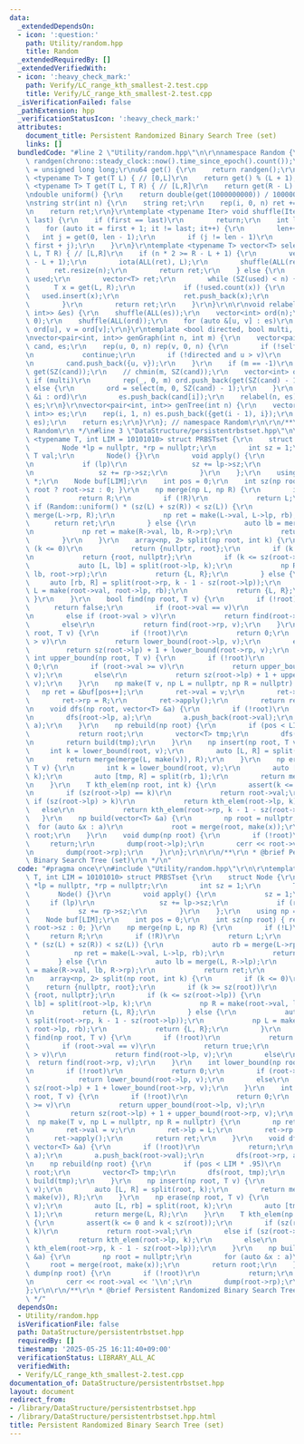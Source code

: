 ```yaml
---
data:
  _extendedDependsOn:
  - icon: ':question:'
    path: Utility/random.hpp
    title: Random
  _extendedRequiredBy: []
  _extendedVerifiedWith:
  - icon: ':heavy_check_mark:'
    path: Verify/LC_range_kth_smallest-2.test.cpp
    title: Verify/LC_range_kth_smallest-2.test.cpp
  _isVerificationFailed: false
  _pathExtension: hpp
  _verificationStatusIcon: ':heavy_check_mark:'
  attributes:
    document_title: Persistent Randomized Binary Search Tree (set)
    links: []
  bundledCode: "#line 2 \"Utility/random.hpp\"\n\r\nnamespace Random {\r\nmt19937_64\
    \ randgen(chrono::steady_clock::now().time_since_epoch().count());\r\nusing u64\
    \ = unsigned long long;\r\nu64 get() {\r\n    return randgen();\r\n}\r\ntemplate\
    \ <typename T> T get(T L) { // [0,L]\r\n    return get() % (L + 1);\r\n}\r\ntemplate\
    \ <typename T> T get(T L, T R) { // [L,R]\r\n    return get(R - L) + L;\r\n}\r\
    \ndouble uniform() {\r\n    return double(get(1000000000)) / 1000000000;\r\n}\r\
    \nstring str(int n) {\r\n    string ret;\r\n    rep(i, 0, n) ret += get('a', 'z');\r\
    \n    return ret;\r\n}\r\ntemplate <typename Iter> void shuffle(Iter first, Iter\
    \ last) {\r\n    if (first == last)\r\n        return;\r\n    int len = 1;\r\n\
    \    for (auto it = first + 1; it != last; it++) {\r\n        len++;\r\n     \
    \   int j = get(0, len - 1);\r\n        if (j != len - 1)\r\n            iter_swap(it,\
    \ first + j);\r\n    }\r\n}\r\ntemplate <typename T> vector<T> select(int n, T\
    \ L, T R) { // [L,R]\r\n    if (n * 2 >= R - L + 1) {\r\n        vector<T> ret(R\
    \ - L + 1);\r\n        iota(ALL(ret), L);\r\n        shuffle(ALL(ret));\r\n  \
    \      ret.resize(n);\r\n        return ret;\r\n    } else {\r\n        unordered_set<T>\
    \ used;\r\n        vector<T> ret;\r\n        while (SZ(used) < n) {\r\n      \
    \      T x = get(L, R);\r\n            if (!used.count(x)) {\r\n             \
    \   used.insert(x);\r\n                ret.push_back(x);\r\n            }\r\n\
    \        }\r\n        return ret;\r\n    }\r\n}\r\n\r\nvoid relabel(int n, vector<pair<int,\
    \ int>> &es) {\r\n    shuffle(ALL(es));\r\n    vector<int> ord(n);\r\n    iota(ALL(ord),\
    \ 0);\r\n    shuffle(ALL(ord));\r\n    for (auto &[u, v] : es)\r\n        u =\
    \ ord[u], v = ord[v];\r\n}\r\ntemplate <bool directed, bool multi, bool self>\r\
    \nvector<pair<int, int>> genGraph(int n, int m) {\r\n    vector<pair<int, int>>\
    \ cand, es;\r\n    rep(u, 0, n) rep(v, 0, n) {\r\n        if (!self and u == v)\r\
    \n            continue;\r\n        if (!directed and u > v)\r\n            continue;\r\
    \n        cand.push_back({u, v});\r\n    }\r\n    if (m == -1)\r\n        m =\
    \ get(SZ(cand));\r\n    // chmin(m, SZ(cand));\r\n    vector<int> ord;\r\n   \
    \ if (multi)\r\n        rep(_, 0, m) ord.push_back(get(SZ(cand) - 1));\r\n   \
    \ else {\r\n        ord = select(m, 0, SZ(cand) - 1);\r\n    }\r\n    for (auto\
    \ &i : ord)\r\n        es.push_back(cand[i]);\r\n    relabel(n, es);\r\n    return\
    \ es;\r\n}\r\nvector<pair<int, int>> genTree(int n) {\r\n    vector<pair<int,\
    \ int>> es;\r\n    rep(i, 1, n) es.push_back({get(i - 1), i});\r\n    relabel(n,\
    \ es);\r\n    return es;\r\n}\r\n}; // namespace Random\r\n\r\n/**\r\n * @brief\
    \ Random\r\n */\n#line 3 \"DataStructure/persistentrbstset.hpp\"\n\r\ntemplate\
    \ <typename T, int LIM = 10101010> struct PRBSTset {\r\n    struct Node {\r\n\
    \        Node *lp = nullptr, *rp = nullptr;\r\n        int sz = 1;\r\n       \
    \ T val;\r\n        Node() {}\r\n        void apply() {\r\n            sz = 1;\r\
    \n            if (lp)\r\n                sz += lp->sz;\r\n            if (rp)\r\
    \n                sz += rp->sz;\r\n        }\r\n    };\r\n    using np = Node\
    \ *;\r\n    Node buf[LIM];\r\n    int pos = 0;\r\n    int sz(np root) { return\
    \ root ? root->sz : 0; }\r\n    np merge(np L, np R) {\r\n        if (!L)\r\n\
    \            return R;\r\n        if (!R)\r\n            return L;\r\n       \
    \ if (Random::uniform() * (sz(L) + sz(R)) < sz(L)) {\r\n            auto rb =\
    \ merge(L->rp, R);\r\n            np ret = make(L->val, L->lp, rb);\r\n      \
    \      return ret;\r\n        } else {\r\n            auto lb = merge(L, R->lp);\r\
    \n            np ret = make(R->val, lb, R->rp);\r\n            return ret;\r\n\
    \        }\r\n    }\r\n    array<np, 2> split(np root, int k) {\r\n        if\
    \ (k <= 0)\r\n            return {nullptr, root};\r\n        if (k >= sz(root))\r\
    \n            return {root, nullptr};\r\n        if (k <= sz(root->lp)) {\r\n\
    \            auto [L, lb] = split(root->lp, k);\r\n            np R = make(root->val,\
    \ lb, root->rp);\r\n            return {L, R};\r\n        } else {\r\n       \
    \     auto [rb, R] = split(root->rp, k - 1 - sz(root->lp));\r\n            np\
    \ L = make(root->val, root->lp, rb);\r\n            return {L, R};\r\n       \
    \ }\r\n    }\r\n    bool find(np root, T v) {\r\n        if (!root)\r\n      \
    \      return false;\r\n        if (root->val == v)\r\n            return true;\r\
    \n        else if (root->val > v)\r\n            return find(root->lp, v);\r\n\
    \        else\r\n            return find(root->rp, v);\r\n    }\r\n    int lower_bound(np\
    \ root, T v) {\r\n        if (!root)\r\n            return 0;\r\n        if (root->val\
    \ > v)\r\n            return lower_bound(root->lp, v);\r\n        else\r\n   \
    \         return sz(root->lp) + 1 + lower_bound(root->rp, v);\r\n    }\r\n   \
    \ int upper_bound(np root, T v) {\r\n        if (!root)\r\n            return\
    \ 0;\r\n        if (root->val >= v)\r\n            return upper_bound(root->lp,\
    \ v);\r\n        else\r\n            return sz(root->lp) + 1 + upper_bound(root->rp,\
    \ v);\r\n    }\r\n    np make(T v, np L = nullptr, np R = nullptr) {\r\n     \
    \   np ret = &buf[pos++];\r\n        ret->val = v;\r\n        ret->lp = L;\r\n\
    \        ret->rp = R;\r\n        ret->apply();\r\n        return ret;\r\n    }\r\
    \n    void dfs(np root, vector<T> &a) {\r\n        if (!root)\r\n            return;\r\
    \n        dfs(root->lp, a);\r\n        a.push_back(root->val);\r\n        dfs(root->rp,\
    \ a);\r\n    }\r\n    np rebuild(np root) {\r\n        if (pos < LIM * .95)\r\n\
    \            return root;\r\n        vector<T> tmp;\r\n        dfs(root, tmp);\r\
    \n        return build(tmp);\r\n    }\r\n    np insert(np root, T v) {\r\n   \
    \     int k = lower_bound(root, v);\r\n        auto [L, R] = split(root, k);\r\
    \n        return merge(merge(L, make(v)), R);\r\n    }\r\n    np erase(np root,\
    \ T v) {\r\n        int k = lower_bound(root, v);\r\n        auto [L, rb] = split(root,\
    \ k);\r\n        auto [tmp, R] = split(rb, 1);\r\n        return merge(L, R);\r\
    \n    }\r\n    T kth_elem(np root, int k) {\r\n        assert(k <= 0 and k < sz(root));\r\
    \n        if (sz(root->lp) == k)\r\n            return root->val;\r\n        else\
    \ if (sz(root->lp) > k)\r\n            return kth_elem(root->lp, k);\r\n     \
    \   else\r\n            return kth_elem(root->rp, k - 1 - sz(root->lp));\r\n \
    \   }\r\n    np build(vector<T> &a) {\r\n        np root = nullptr;\r\n      \
    \  for (auto &x : a)\r\n            root = merge(root, make(x));\r\n        return\
    \ root;\r\n    }\r\n    void dump(np root) {\r\n        if (!root)\r\n       \
    \     return;\r\n        dump(root->lp);\r\n        cerr << root->val << '\\n';\r\
    \n        dump(root->rp);\r\n    }\r\n};\r\n\r\n/**\r\n * @brief Persistent Randomized\
    \ Binary Search Tree (set)\r\n */\n"
  code: "#pragma once\r\n#include \"Utility/random.hpp\"\r\n\r\ntemplate <typename\
    \ T, int LIM = 10101010> struct PRBSTset {\r\n    struct Node {\r\n        Node\
    \ *lp = nullptr, *rp = nullptr;\r\n        int sz = 1;\r\n        T val;\r\n \
    \       Node() {}\r\n        void apply() {\r\n            sz = 1;\r\n       \
    \     if (lp)\r\n                sz += lp->sz;\r\n            if (rp)\r\n    \
    \            sz += rp->sz;\r\n        }\r\n    };\r\n    using np = Node *;\r\n\
    \    Node buf[LIM];\r\n    int pos = 0;\r\n    int sz(np root) { return root ?\
    \ root->sz : 0; }\r\n    np merge(np L, np R) {\r\n        if (!L)\r\n       \
    \     return R;\r\n        if (!R)\r\n            return L;\r\n        if (Random::uniform()\
    \ * (sz(L) + sz(R)) < sz(L)) {\r\n            auto rb = merge(L->rp, R);\r\n \
    \           np ret = make(L->val, L->lp, rb);\r\n            return ret;\r\n \
    \       } else {\r\n            auto lb = merge(L, R->lp);\r\n            np ret\
    \ = make(R->val, lb, R->rp);\r\n            return ret;\r\n        }\r\n    }\r\
    \n    array<np, 2> split(np root, int k) {\r\n        if (k <= 0)\r\n        \
    \    return {nullptr, root};\r\n        if (k >= sz(root))\r\n            return\
    \ {root, nullptr};\r\n        if (k <= sz(root->lp)) {\r\n            auto [L,\
    \ lb] = split(root->lp, k);\r\n            np R = make(root->val, lb, root->rp);\r\
    \n            return {L, R};\r\n        } else {\r\n            auto [rb, R] =\
    \ split(root->rp, k - 1 - sz(root->lp));\r\n            np L = make(root->val,\
    \ root->lp, rb);\r\n            return {L, R};\r\n        }\r\n    }\r\n    bool\
    \ find(np root, T v) {\r\n        if (!root)\r\n            return false;\r\n\
    \        if (root->val == v)\r\n            return true;\r\n        else if (root->val\
    \ > v)\r\n            return find(root->lp, v);\r\n        else\r\n          \
    \  return find(root->rp, v);\r\n    }\r\n    int lower_bound(np root, T v) {\r\
    \n        if (!root)\r\n            return 0;\r\n        if (root->val > v)\r\n\
    \            return lower_bound(root->lp, v);\r\n        else\r\n            return\
    \ sz(root->lp) + 1 + lower_bound(root->rp, v);\r\n    }\r\n    int upper_bound(np\
    \ root, T v) {\r\n        if (!root)\r\n            return 0;\r\n        if (root->val\
    \ >= v)\r\n            return upper_bound(root->lp, v);\r\n        else\r\n  \
    \          return sz(root->lp) + 1 + upper_bound(root->rp, v);\r\n    }\r\n  \
    \  np make(T v, np L = nullptr, np R = nullptr) {\r\n        np ret = &buf[pos++];\r\
    \n        ret->val = v;\r\n        ret->lp = L;\r\n        ret->rp = R;\r\n  \
    \      ret->apply();\r\n        return ret;\r\n    }\r\n    void dfs(np root,\
    \ vector<T> &a) {\r\n        if (!root)\r\n            return;\r\n        dfs(root->lp,\
    \ a);\r\n        a.push_back(root->val);\r\n        dfs(root->rp, a);\r\n    }\r\
    \n    np rebuild(np root) {\r\n        if (pos < LIM * .95)\r\n            return\
    \ root;\r\n        vector<T> tmp;\r\n        dfs(root, tmp);\r\n        return\
    \ build(tmp);\r\n    }\r\n    np insert(np root, T v) {\r\n        int k = lower_bound(root,\
    \ v);\r\n        auto [L, R] = split(root, k);\r\n        return merge(merge(L,\
    \ make(v)), R);\r\n    }\r\n    np erase(np root, T v) {\r\n        int k = lower_bound(root,\
    \ v);\r\n        auto [L, rb] = split(root, k);\r\n        auto [tmp, R] = split(rb,\
    \ 1);\r\n        return merge(L, R);\r\n    }\r\n    T kth_elem(np root, int k)\
    \ {\r\n        assert(k <= 0 and k < sz(root));\r\n        if (sz(root->lp) ==\
    \ k)\r\n            return root->val;\r\n        else if (sz(root->lp) > k)\r\n\
    \            return kth_elem(root->lp, k);\r\n        else\r\n            return\
    \ kth_elem(root->rp, k - 1 - sz(root->lp));\r\n    }\r\n    np build(vector<T>\
    \ &a) {\r\n        np root = nullptr;\r\n        for (auto &x : a)\r\n       \
    \     root = merge(root, make(x));\r\n        return root;\r\n    }\r\n    void\
    \ dump(np root) {\r\n        if (!root)\r\n            return;\r\n        dump(root->lp);\r\
    \n        cerr << root->val << '\\n';\r\n        dump(root->rp);\r\n    }\r\n\
    };\r\n\r\n/**\r\n * @brief Persistent Randomized Binary Search Tree (set)\r\n\
    \ */"
  dependsOn:
  - Utility/random.hpp
  isVerificationFile: false
  path: DataStructure/persistentrbstset.hpp
  requiredBy: []
  timestamp: '2025-05-25 16:11:40+09:00'
  verificationStatus: LIBRARY_ALL_AC
  verifiedWith:
  - Verify/LC_range_kth_smallest-2.test.cpp
documentation_of: DataStructure/persistentrbstset.hpp
layout: document
redirect_from:
- /library/DataStructure/persistentrbstset.hpp
- /library/DataStructure/persistentrbstset.hpp.html
title: Persistent Randomized Binary Search Tree (set)
---
```


